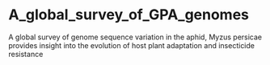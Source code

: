 # A_global_survey_of_GPA_genomes
A global survey of genome sequence variation in the aphid, Myzus persicae provides insight into the evolution of host plant adaptation and insecticide resistance
